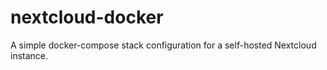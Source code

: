 # nextcloud-docker
A simple docker-compose stack configuration for a self-hosted Nextcloud instance.
